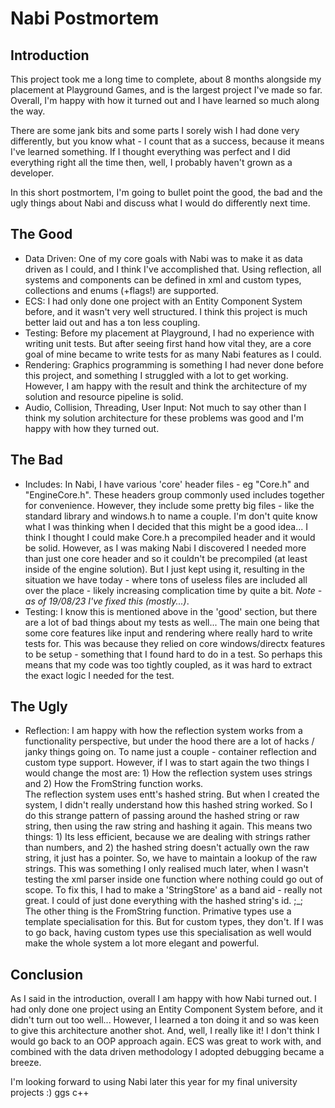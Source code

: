 # Nabi Postmortem
Introduction
-
This project took me a long time to complete, about 8 months alongside my placement at Playground Games, and is the largest project I've made so far. Overall, I'm happy with how it turned out and I have learned so much along the way. 

There are some jank bits and some parts I sorely wish I had done very differently, but you know what - I count that as a success, because it means I've learned something. If I thought everything was perfect and I did everything right all the time then, well, I probably haven't grown as a developer.

In this short postmortem, I'm going to bullet point the good, the bad and the ugly things about Nabi and discuss what I would do differently next time.

The Good
- 
- Data Driven: One of my core goals with Nabi was to make it as data driven as I could, and I think I've accomplished that. Using reflection, all systems and components can be defined in xml and custom types, collections and enums (+flags!) are supported.
- ECS: I had only done one project with an Entity Component System before, and it wasn't very well structured. I think this project is much better laid out and has a ton less coupling. 
- Testing: Before my placement at Playground, I had no experience with writing unit tests. But after seeing first hand how vital they, are a core goal of mine became to write tests for as many Nabi features as I could. 
- Rendering: Graphics programming is something I had never done before this project, and something I struggled with a lot to get working. However, I am happy with the result and think the architecture of my solution and resource pipeline is solid.
- Audio, Collision, Threading, User Input: Not much to say other than I think my solution architecture for these problems was good and I'm happy with how they turned out.

The Bad
- 
- Includes: In Nabi, I have various 'core' header files - eg "Core.h" and "EngineCore.h". These headers group commonly used includes together for convenience. However, they include some pretty big files - like the standard library and windows.h to name a couple. I'm don't quite know what I was thinking when I decided that this might be a good idea... I think I thought I could make Core.h a precompiled header and it would be solid. However, as I was making Nabi I discovered I needed more than just one core header and so it couldn't be precompiled (at least inside of the engine solution). But I just kept using it, resulting in the situation we have today - where tons of useless files are included all over the place - likely increasing complication time by quite a bit. _Note - as of 19/08/23 I've fixed this (mostly...)_. 
- Testing: I know this is mentioned above in the 'good' section, but there are a lot of bad things about my tests as well... The main one being that some core features like input and rendering where really hard to write tests for. This was because they relied on core windows/directx features to be setup - something that I found hard to do in a test. So perhaps this means that my code was too tightly coupled, as it was hard to extract the exact logic I needed for the test. 

The Ugly
- 
- Reflection: I am happy with how the reflection system works from a functionality perspective, but under the hood there are a lot of hacks / janky things going on. To name just a couple - container reflection and custom type support. However, if I was to start again the two things I would change the most are: 1) How the reflection system uses strings and 2) How the FromString function works. <br>
The reflection system uses entt's hashed string. But when I created the system, I didn't really understand how this hashed string worked. So I do this strange pattern of passing around the hashed string or raw string, then using the raw string and hashing it again. This means two things: 1) Its less efficient, because we are dealing with strings rather than numbers, and 2) the hashed string doesn't actually own the raw string, it just has a pointer. So, we have to maintain a lookup of the raw strings. This was something I only realised much later, when I wasn't testing the xml parser inside one function where nothing could go out of scope. To fix this, I had to make a 'StringStore' as a band aid - really not great. I could of just done everything with the hashed string's id. ;_; <br>
The other thing is the FromString function. Primative types use a template specialisation for this. But for custom types, they don't. If I was to go back, having custom types use this specialisation as well would make the whole system a lot more elegant and powerful. 

Conclusion 
- 
As I said in the introduction, overall I am happy with how Nabi turned out. I had only done one project using an Entity Component System before, and it didn't turn out too well... However, I learned a ton doing it and so was keen to give this architecture another shot. And, well, I really like it! I don't think I would go back to an OOP approach again. ECS was great to work with, and combined with the data driven methodology I adopted debugging became a breeze. 

I'm looking forward to using Nabi later this year for my final university projects :) ggs c++